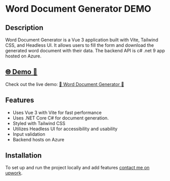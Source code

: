 # Word Document Generator DEMO

## Description
Word Document Generator is a Vue 3 application built with Vite, Tailwind CSS, and Headless UI.
It allows users to fill the form and download the generated word document with their data.
The backend API is c# .net 9 app hosted on Azure.

## [🌐 Demo 👀](https://landofcash.github.io/word-document-generator/)
Check out the live demo: [👀 Word Document Generator 👀](https://landofcash.github.io/word-document-generator/)

## Features
- Uses Vue 3 with Vite for fast performance
- Uses .NET Core C# for document generation.
- Styled with Tailwind CSS
- Utilizes Headless UI for accessibility and usability
- Input validation
- Backend hosts on Azure


## Installation
To set up and run the project locally and add features [contact me on upwork](https://www.upwork.com/freelancers/mikhaila).

